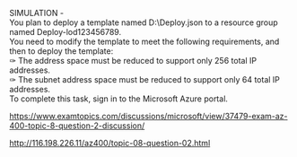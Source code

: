 SIMULATION -<br/>You plan to deploy a template named D:\Deploy.json to a resource group named Deploy-lod123456789.<br/>You need to modify the template to meet the following requirements, and then to deploy the template:<br/>✑ The address space must be reduced to support only 256 total IP addresses.<br/>✑ The subnet address space must be reduced to support only 64 total IP addresses.<br/>To complete this task, sign in to the Microsoft Azure portal.<br/><p><a href="https://www.examtopics.com/discussions/microsoft/view/37479-exam-az-400-topic-8-question-2-discussion/">https://www.examtopics.com/discussions/microsoft/view/37479-exam-az-400-topic-8-question-2-discussion/</a></p><p><a href="http://116.198.226.11/az400/topic-08-question-02.html">http://116.198.226.11/az400/topic-08-question-02.html</a></p><script src="https://giscus.app/client.js"                    data-repo="azsamples/az204"                    data-repo-id="R_kgDOMRXzDQ"                    data-category="General"                    data-category-id="DIC_kwDOMRXzDc4Cgi27"                    data-mapping="pathname"                    data-strict="0"                    data-reactions-enabled="0"                    data-emit-metadata="0"                    data-input-position="bottom"                    data-theme="preferred_color_scheme"                    data-lang="en"                    crossorigin="anonymous"                    async>                    </script>